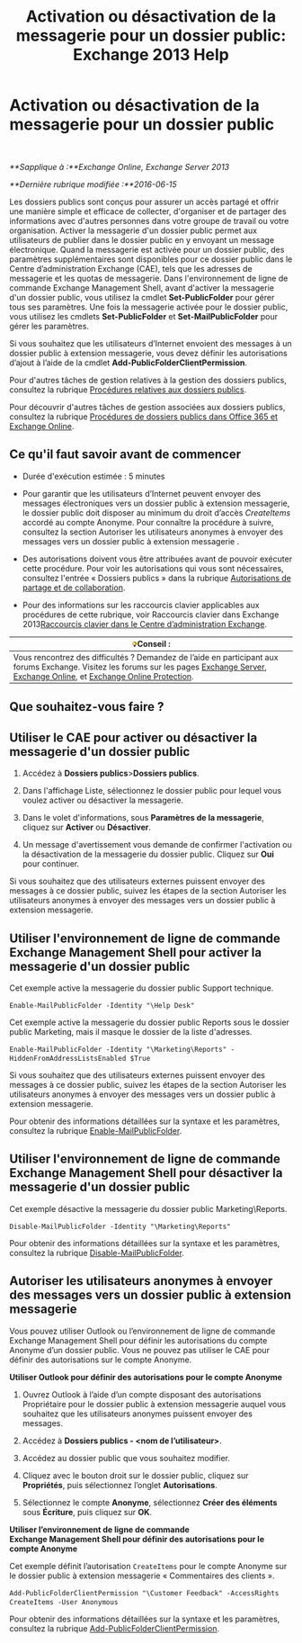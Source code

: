 ﻿---
title: 'Activation ou désactivation de la messagerie pour un dossier public: Exchange 2013 Help'
TOCTitle: Activation ou désactivation de la messagerie pour un dossier public
ms:assetid: 3d69f76d-ff3c-46c1-b962-6a1baa425d8a
ms:mtpsurl: https://technet.microsoft.com/fr-fr/library/Aa997560(v=EXCHG.150)
ms:contentKeyID: 50477967
ms.date: 04/24/2018
mtps_version: v=EXCHG.150
ms.translationtype: HT
---

# Activation ou désactivation de la messagerie pour un dossier public

 

_**Sapplique à :**Exchange Online, Exchange Server 2013_

_**Dernière rubrique modifiée :**2016-06-15_

Les dossiers publics sont conçus pour assurer un accès partagé et offrir une manière simple et efficace de collecter, d'organiser et de partager des informations avec d'autres personnes dans votre groupe de travail ou votre organisation. Activer la messagerie d'un dossier public permet aux utilisateurs de publier dans le dossier public en y envoyant un message électronique. Quand la messagerie est activée pour un dossier public, des paramètres supplémentaires sont disponibles pour ce dossier public dans le Centre d’administration Exchange (CAE), tels que les adresses de messagerie et les quotas de messagerie. Dans l'environnement de ligne de commande Exchange Management Shell, avant d'activer la messagerie d'un dossier public, vous utilisez la cmdlet **Set-PublicFolder** pour gérer tous ses paramètres. Une fois la messagerie activée pour le dossier public, vous utilisez les cmdlets **Set-PublicFolder** et **Set-MailPublicFolder** pour gérer les paramètres.

Si vous souhaitez que les utilisateurs d’Internet envoient des messages à un dossier public à extension messagerie, vous devez définir les autorisations d’ajout à l’aide de la cmdlet **Add-PublicFolderClientPermission**.

Pour d'autres tâches de gestion relatives à la gestion des dossiers publics, consultez la rubrique [Procédures relatives aux dossiers publics](public-folder-procedures-exchange-2013-help.md).

Pour découvrir d'autres tâches de gestion associées aux dossiers publics, consultez la rubrique [Procédures de dossiers publics dans Office 365 et Exchange Online](https://technet.microsoft.com/fr-fr/library/jj966272\(v=exchg.150\)).

## Ce qu'il faut savoir avant de commencer

  - Durée d'exécution estimée : 5 minutes

  - Pour garantir que les utilisateurs d’Internet peuvent envoyer des messages électroniques vers un dossier public à extension messagerie, le dossier public doit disposer au minimum du droit d’accès *CreateItems* accordé au compte Anonyme. Pour connaître la procédure à suivre, consultez la section Autoriser les utilisateurs anonymes à envoyer des messages vers un dossier public à extension messagerie .

  - Des autorisations doivent vous être attribuées avant de pouvoir exécuter cette procédure. Pour voir les autorisations qui vous sont nécessaires, consultez l'entrée « Dossiers publics » dans la rubrique [Autorisations de partage et de collaboration](sharing-and-collaboration-permissions-exchange-2013-help.md).

  - Pour des informations sur les raccourcis clavier applicables aux procédures de cette rubrique, voir Raccourcis clavier dans Exchange 2013[Raccourcis clavier dans le Centre d’administration Exchange](keyboard-shortcuts-in-the-exchange-admin-center-exchange-online-protection-help.md).

<table>
<thead>
<tr class="header">
<th><img src="images/Bb125224.tip(EXCHG.150).gif" title="Conseil" alt="Conseil" />Conseil :</th>
</tr>
</thead>
<tbody>
<tr class="odd">
<td>Vous rencontrez des difficultés ? Demandez de l’aide en participant aux forums Exchange. Visitez les forums sur les pages <a href="https://go.microsoft.com/fwlink/p/?linkid=60612">Exchange Server</a>, <a href="https://go.microsoft.com/fwlink/p/?linkid=267542">Exchange Online</a>, et <a href="https://go.microsoft.com/fwlink/p/?linkid=285351">Exchange Online Protection</a>.</td>
</tr>
</tbody>
</table>


## Que souhaitez-vous faire ?

## Utiliser le CAE pour activer ou désactiver la messagerie d'un dossier public

1.  Accédez à **Dossiers publics**\>**Dossiers publics**.

2.  Dans l'affichage Liste, sélectionnez le dossier public pour lequel vous voulez activer ou désactiver la messagerie.

3.  Dans le volet d'informations, sous **Paramètres de la messagerie**, cliquez sur **Activer** ou **Désactiver**.

4.  Un message d'avertissement vous demande de confirmer l'activation ou la désactivation de la messagerie du dossier public. Cliquez sur **Oui** pour continuer.

Si vous souhaitez que des utilisateurs externes puissent envoyer des messages à ce dossier public, suivez les étapes de la section Autoriser les utilisateurs anonymes à envoyer des messages vers un dossier public à extension messagerie.

## Utiliser l'environnement de ligne de commande Exchange Management Shell pour activer la messagerie d'un dossier public

Cet exemple active la messagerie du dossier public Support technique.

    Enable-MailPublicFolder -Identity "\Help Desk"

Cet exemple active la messagerie du dossier public Reports sous le dossier public Marketing, mais il masque le dossier de la liste d'adresses.

    Enable-MailPublicFolder -Identity "\Marketing\Reports" -HiddenFromAddressListsEnabled $True

Si vous souhaitez que des utilisateurs externes puissent envoyer des messages à ce dossier public, suivez les étapes de la section Autoriser les utilisateurs anonymes à envoyer des messages vers un dossier public à extension messagerie.

Pour obtenir des informations détaillées sur la syntaxe et les paramètres, consultez la rubrique [Enable-MailPublicFolder](https://technet.microsoft.com/fr-fr/library/aa998824\(v=exchg.150\)).

## Utiliser l'environnement de ligne de commande Exchange Management Shell pour désactiver la messagerie d'un dossier public

Cet exemple désactive la messagerie du dossier public Marketing\\Reports.

    Disable-MailPublicFolder -Identity "\Marketing\Reports"

Pour obtenir des informations détaillées sur la syntaxe et les paramètres, consultez la rubrique [Disable-MailPublicFolder](https://technet.microsoft.com/fr-fr/library/bb123781\(v=exchg.150\)).

## Autoriser les utilisateurs anonymes à envoyer des messages vers un dossier public à extension messagerie

Vous pouvez utiliser Outlook ou l’environnement de ligne de commande Exchange Management Shell pour définir les autorisations du compte Anonyme d’un dossier public. Vous ne pouvez pas utiliser le CAE pour définir des autorisations sur le compte Anonyme.

**Utiliser Outlook pour définir des autorisations pour le compte Anonyme**

1.  Ouvrez Outlook à l’aide d’un compte disposant des autorisations Propriétaire pour le dossier public à extension messagerie auquel vous souhaitez que les utilisateurs anonymes puissent envoyer des messages.

2.  Accédez à **Dossiers publics - \<nom de l’utilisateur\>**.

3.  Accédez au dossier public que vous souhaitez modifier.

4.  Cliquez avec le bouton droit sur le dossier public, cliquez sur **Propriétés**, puis sélectionnez l’onglet **Autorisations**.

5.  Sélectionnez le compte **Anonyme**, sélectionnez **Créer des éléments** sous **Écriture**, puis cliquez sur **OK**.

**Utiliser l’environnement de ligne de commande Exchange Management Shell pour définir des autorisations pour le compte Anonyme**

Cet exemple définit l’autorisation `CreateItems` pour le compte Anonyme sur le dossier public à extension messagerie « Commentaires des clients ».

    Add-PublicFolderClientPermission "\Customer Feedback" -AccessRights CreateItems -User Anonymous

Pour obtenir des informations détaillées sur la syntaxe et les paramètres, consultez la rubrique [Add-PublicFolderClientPermission](https://technet.microsoft.com/fr-fr/library/bb124743\(v=exchg.150\)).

